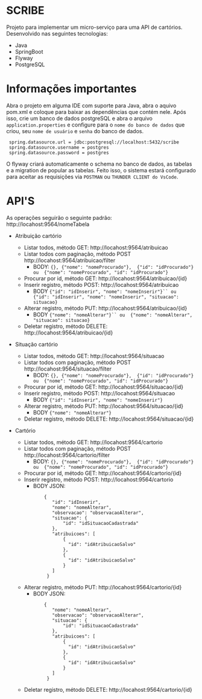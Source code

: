 # SCRIBE

Projeto para implementar um micro-serviço para uma API de cartórios.
Desenvolvido nas seguintes tecnologias:

  - Java
  - SpringBoot
  - Flyway
  - PostgreSQL

# Informações importantes

Abra o projeto em alguma IDE com suporte para Java, abra o aquivo pom.xml e coloque para baixar as dependências que contém nele.
Após isso, crie um banco de dados postgreSQL e abra o arquivo ``application.properties`` e configure para o ``nome do banco de dados`` que criou, seu ``nome de usuário`` e ``senha`` do banco de dados. 

     spring.datasource.url = jdbc:postgresql://localhost:5432/scribe
     spring.datasource.username = postgres
     spring.datasource.password = postgres

O flyway criará automaticamente o schema no banco de dados, as tabelas e a migration de popular as tabelas. Feito isso, o sistema estará configurado para aceitar as requisições via ```POSTMAN``` ou ```THUNDER CLIENT do VsCode```.

# API'S

As operações seguirão o seguinte padrão: http://locahost:9564/nomeTabela

- Atribuição cartório
    - Listar todos, método GET: http://locahost:9564/atribuicao
    - Listar todos com paginação, método POST http://locahost:9564/atribuicao/filter
      - BODY: ```
                {},
                {"nome": "nomeProcurado"}, 
                {"id": "idProcurado"} ou 
                {"nome": "nomeProcurado", "id": "idProcurado"}
              ```
    - Procurar por id, método GET: http://locahost:9564/atribuicao/{id}
    - Inserir registro, método POST: http://locahost:9564/atribuicao
      - BODY ```
              {"id": "idInserir", "nome": "nomeInserir"}`` ou 
              {"id": "idInserir", "nome": "nomeInserir", "situacao": situacao}
              ```
    - Alterar registro, método PUT: http://locahost:9564/atribuicao/{id}
      - BODY ```
              {"nome": "nomeAlterar"}`` ou 
              {"nome": "nomeAlterar", "situacao": situacao}
              ```
    - Deletar registro, método DELETE: http://locahost:9564/atribuicao/{id}

- Situação cartório
    - Listar todos, método GET: http://locahost:9564/situacao
    - Listar todos com paginação, método POST http://locahost:9564/situacao/filter
      - BODY: ```
                {},
                {"nome": "nomeProcurado"}, 
                {"id": "idProcurado"} ou 
                {"nome": "nomeProcurado", "id": "idProcurado"}
              ```
    - Procurar por id, método GET: http://locahost:9564/situacao/{id}
    - Inserir registro, método POST: http://locahost:9564/situacao
      - BODY ```{"id": "idInserir", "nome": "nomeInserir"}```
    - Alterar registro, método PUT: http://locahost:9564/situacao/{id}
      - BODY ```{"nome": "nomeAlterar"}```
    - Deletar registro, método DELETE: http://locahost:9564/situacao/{id}
 
- Cartório
    - Listar todos, método GET: http://locahost:9564/cartorio
    - Listar todos com paginação, método POST http://locahost:9564/cartorio/filter
      - BODY: ```
                {},
                {"nome": "nomeProcurado"}, 
                {"id": "idProcurado"} ou 
                {"nome": "nomeProcurado", "id": "idProcurado"}
              ```
    - Procurar por id, método GET: http://locahost:9564/cartorio/{id}
    - Inserir registro, método POST: http://locahost:9564/cartorio
        - BODY
            JSON:
             ```{
                 {
                    "id": "idInserir",
                    "nome": "nomeAlterar",
                    "observacao": "observacaoAlterar",
                    "situacao": {
                        "id": "idSituacaoCadastrada"
                    },
                    "atribuicoes": [
                        {
                          "id": "idAtribuicaoSalvo"
                        },
                        {
                          "id": "idAtribuicaoSalvo"
                        }
                    ]
                  }
      
    - Alterar registro, método PUT: http://locahost:9564/cartorio/{id}
        - BODY
            JSON:
             ```{
                 {
                    "nome": "nomeAlterar",
                    "observacao": "observacaoAlterar",
                    "situacao": {
                        "id": "idSituacaoCadastrada"
                    },
                    "atribuicoes": [
                        {
                          "id": "idAtribuicaoSalvo"
                        },
                        {
                          "id": "idAtribuicaoSalvo"
                        }
                    ]
                  }
          
    - Deletar registro, método DELETE: http://locahost:9564/cartorio/{id}

